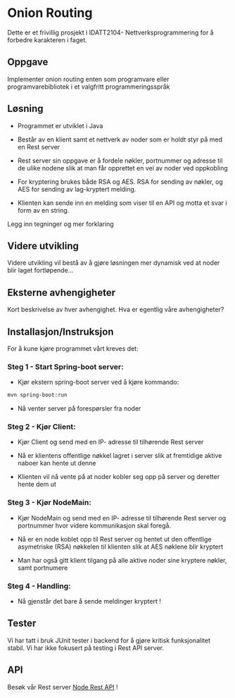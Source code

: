 # Onion Routing

 Dette er et frivillig prosjekt i IDATT2104- Nettverksprogrammering for å forbedre karakteren i faget. 

## Oppgave

Implementer onion routing enten som programvare eller programvarebibliotek i et valgfritt programmeringsspråk

## Løsning

- Programmet er utviklet i Java

- Består av en klient samt et nettverk av noder som er holdt styr på med en Rest server 

- Rest server sin oppgave er å fordele nøkler, portnummer og adresse til de ulike nodene slik at man får opprettet en vei av noder ved oppkobling

- For kryptering brukes både RSA og AES. RSA for sending av nøkler, og AES for sending av lag-kryptert melding. 

- Klienten kan sende inn en melding som viser til en API og motta et svar i form av en string.


Legg inn tegninger og mer forklaring


## Videre utvikling

Videre utvikling vil bestå av å gjøre løsningen mer dynamisk ved at noder blir laget fortløpende...


## Eksterne avhengigheter

Kort beskrivelse av hver avhengighet. Hva er egentlig våre avhengigheter?


## Installasjon/Instruksjon

For å kune kjøre programmet vårt kreves det:

### Steg 1 - Start Spring-boot server:

- Kjør ekstern spring-boot server ved å kjøre kommando:
```bash
mvn spring-boot:run 
```
- Nå venter server på forespørsler fra noder

### Steg 2 - Kjør Client:

- Kjør Client og send med en IP- adresse til tilhørende Rest server 

- Nå er klientens offentlige nøkkel lagret i server slik at fremtidige aktive naboer kan hente ut denne

- Klienten vil nå vente på at noder kobler seg opp på server og deretter hente dem ut


### Steg 3 - Kjør NodeMain:

- Kjør NodeMain og send med en IP- adresse til tilhørende Rest server og portnummer hvor videre kommunikasjon skal foregå.

- Nå er en node koblet opp til Rest server og hentet ut den offentlige asymetriske (RSA) nøkkelen til klienten slik at AES nøklene blir kryptert

- Man har også gitt klient tilgang på alle aktive noder sine kryptere nøkler, samt portnumere


### Steg 4 - Handling:

- Nå gjenstår det bare å sende meldinger kryptert !


## Tester

Vi har tatt i bruk JUnit tester i backend for å gjøre kritisk funksjonalitet stabil. Vi har ikke fokusert på testing i Rest API server.


## API 

Besøk vår Rest server [Node Rest API](https://github.com/mariusklemp/OnionRouterREST) !



  
                                 

